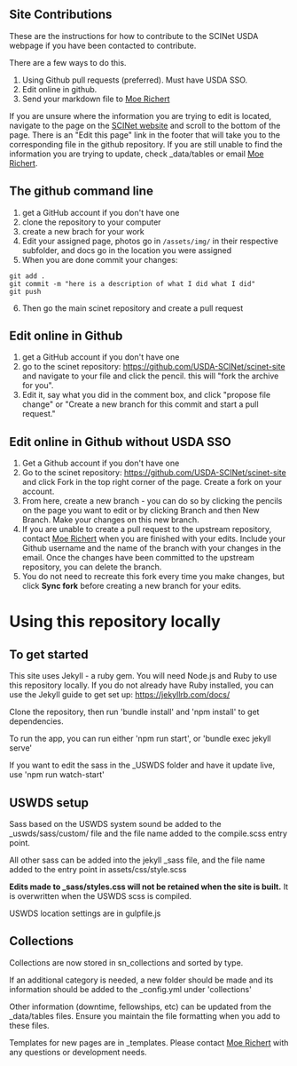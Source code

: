## Site Contributions

These are the instructions for how to contribute to the SCINet USDA webpage if you have been contacted to contribute.

There are a few ways to do this.

1. Using Github pull requests (preferred). Must have USDA SSO.
2. Edit online in github.
3. Send your markdown file to [Moe Richert](moe.richert@usda.gov)

If you are unsure where the information you are trying to edit is located, navigate to the page on the [SCINet website](https://scinet.usda.gov) and scroll to the bottom of the page.  There is an "Edit this page" link in the footer that will take you to the corresponding file in the github repository.  If you are still unable to find the information you are trying to update, check _data/tables or email [Moe Richert](moe.richert@usda.gov).

## The github command line

1. get a GitHub account if you don't have one
2. clone the repository to your computer
3. create a new brach for your work
4. Edit your assigned page, photos go in `/assets/img/` in their respective subfolder, and docs go in the location you were assigned
5. When you are done commit your changes:

  ```
  git add .
  git commit -m "here is a description of what I did what I did"
  git push
  ```

6. Then go the main scinet repository and create a pull request

## Edit online in Github
1. get a GitHub account if you don't have one
2. go to the scinet repository: https://github.com/USDA-SCINet/scinet-site and navigate to your file and click the pencil. this will "fork the archive for you".
3. Edit it, say what you did in the comment box, and click "propose file change" or "Create a new branch for this commit and start a pull request."

## Edit online in Github without USDA SSO
1. Get a Github account if you don't have one
2. Go to the scinet repository: https://github.com/USDA-SCINet/scinet-site and click Fork in the top right corner of the page.  Create a fork on your account.
3. From here, create a new branch - you can do so by clicking the pencils on the page you want to edit or by clicking Branch and then New Branch.  Make your changes on this new branch.
4. If you are unable to create a pull request to the upstream repository, contact [Moe Richert](moe.richert@usda.gov) when you are finished with your edits.  Include your Github username and the name of the branch with your changes in the email.  Once the changes have been committed to the upstream repository, you can delete the branch.
5. You do not need to recreate this fork every time you make changes, but click **Sync fork** before creating a new branch for your edits.


# Using this repository locally

## To get started

This site uses Jekyll - a ruby gem.  You will need Node.js and Ruby to use this repository locally.
If you do not already have Ruby installed, you can use the Jekyll guide to get set up: https://jekyllrb.com/docs/

Clone the repository, then run 'bundle install' and 'npm install' to get dependencies.

To run the app, you can run either 'npm run start', or 'bundle exec jekyll serve'

If you want to edit the sass in the _USWDS folder and have it update live, use 'npm run watch-start'

## USWDS setup

Sass based on the USWDS system sound be added to the _uswds/sass/custom/ file and the file name added to the compile.scss entry point.

All other sass can be added into the jekyll _sass file, and the file name added to the entry point in assets/css/style.scss

**Edits made to _sass/styles.css will not be retained when the site is built.**  It is overwritten when the USWDS scss is compiled.

USWDS location settings are in gulpfile.js

## Collections

Collections are now stored in sn_collections and sorted by type.

If an additional category is needed, a new folder should be made and its information should be added to the _config.yml under 'collections'

Other information (downtime, fellowships, etc) can be updated from the _data/tables files.  Ensure you maintain the file formatting when you add to these files.

Templates for new pages are in _templates.
Please contact [Moe Richert](moe.richert@usda.gov) with any questions or development needs.

